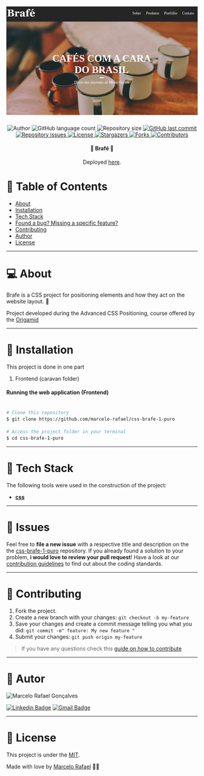 
<h1 align="center">
    <img alt="brafe-1" title="#brafe-1" src=".github/brafe1.png" />
</h1>


<p align="center">
  <img alt="Author" src="https://img.shields.io/badge/author-Marcelo%20Rafael-informational?style=flat-square">
	
  <img alt="GitHub language count" src="https://img.shields.io/github/languages/count/marcelo-rafael/css-brafe-1-puro?color=informational">

  <img alt="Repository size" src="https://img.shields.io/github/repo-size/marcelo-rafael/css-brafe-1-puro?color=informational">
  
  <a href="https://github.com/marcelo-rafael/css-brafe-1-puro/commits/master">
    <img alt="GitHub last commit" src="https://img.shields.io/github/last-commit/marcelo-rafael/css-brafe-1-puro?color=informational">
  </a>

  <a href="https://github.com/marcelo-rafael/css-brafe-1-puro/issues">
    <img alt="Repository issues" src="https://img.shields.io/github/issues/marcelo-rafael/css-brafe-1-puro?color=informational">
  </a>

  <a href="https://github.com/marcelo-rafael/css-brafe-1-puro/blob/master/LICENSE.md">
    <img alt="License" src="https://img.shields.io/badge/license-MIT-informational">
  <a>
   
   <a href="https://github.com/marcelo-rafael/css-brafe-1-puro/stargazers">
    <img alt="Stargazers" src="https://img.shields.io/github/stars/marcelo-rafael/css-brafe-1-puro?style=flat-square?color=informational">
  </a>
  
  <a href="https://github.com/marcelo-rafael/css-brafe-1-puro/stargazers">
    <img alt="Forks" src="https://img.shields.io/github/forks/marcelo-rafael/css-brafe-1-puro?style=flat-square?color=informational">
  </a>
  
  <a href="https://github.com/marcelo-rafael/css-brafe-1-puro/stargazers">
    <img alt="Contributors" src="https://img.shields.io/github/contributors/marcelo-rafael/css-brafe-1-puro?style=flat-square&color=informational">
  </a>
</p>

<h4 align="center"> 
	🚧  Brafé 🚧
</h4>
<p align="center">Deployed <a href="https://marcelo-rafael.github.io/css-brafe-1-puro/">here</a>.</p>

# :pushpin: Table of Contents

* [About](#computer-about)
* [Installation](#construction_worker-installation)
* [Tech Stack](#rocket-tech-stack)
* [Found a bug? Missing a specific feature?](#bug-issues)
* [Contributing](#tada-contributing)
* [Author](#man-author)
* [License](#closed_book-license)

---

# :computer: About

Brafe is a CSS project for positioning elements and how they act on the website layout.
 💜

Project developed during the Advanced CSS Positioning, course offered by the [Origamid](https://www.origamid.com/curso/css-avancado-posicionamento)

---

# :construction_worker: Installation


This project is done in one part

1. Frontend (caravan folder)

#### Running the web application (Frontend)

```bash

# Clone this repository
$ git clone https://github.com/marcelo-rafael/css-brafe-1-puro

# Access the project folder in your terminal
$ cd css-brafe-1-puro


```

---

# :rocket: Tech Stack

The following tools were used in the construction of the project:

-   **[css](https://www.w3schools.com/css/)**

---

# :bug: Issues

Feel free to **file a new issue** with a respective title and description on the the [css-brafe-1-puro](https://github.com/marcelo-rafael/css-brafe-1-puro/issues) repository. If you already found a solution to your problem, **i would love to review your pull request**! Have a look at our [contribution guidelines](https://github.com/marcelo-rafael/css-brafe-1-puro/blob/master/CONTRIBUTING.md) to find out about the coding standards.

---

# :tada: Contributing

1. Fork the project.
2. Create a new branch with your changes: `git checkout -b my-feature`
3. Save your changes and create a commit message telling you what you did: `git commit -m" feature: My new feature "`
4. Submit your changes: `git push origin my-feature`
> If you have any questions check this [guide on how to contribute](./CONTRIBUTING.md)

---

# :man: Autor

<img  border-radius="50px" src="https://avatars0.githubusercontent.com/u/29902777?s=460&u=61d43667f33a45eb000a2af216e4abeb2d4a6717&v=4" width="100px" alt="Marcelo Rafael Gonçalves"/>

[![Linkedin Badge](https://img.shields.io/badge/-Marcelo-blue?style=flat-square&logo=Linkedin&logoColor=white&link=https://www.linkedin.com/in/marcelo-rafael-gonçalves/)](https://www.linkedin.com/in/marcelo-rafael-gonçalves/) 
[![Gmail Badge](https://img.shields.io/badge/-marcelo.rafael.goncalves@gmail.com-c14438?style=flat-square&logo=Gmail&logoColor=white&link=mailto:marcelo.rafael.goncalves@gmail.com)](mailto:marcelo.rafael.goncalves@gmail.com)

---

# :closed_book: License

This project is under the [MIT](./LICENSE).


Made with love by [Marcelo Rafael](https://github.com/marcelo-rafael) 💜🚀

